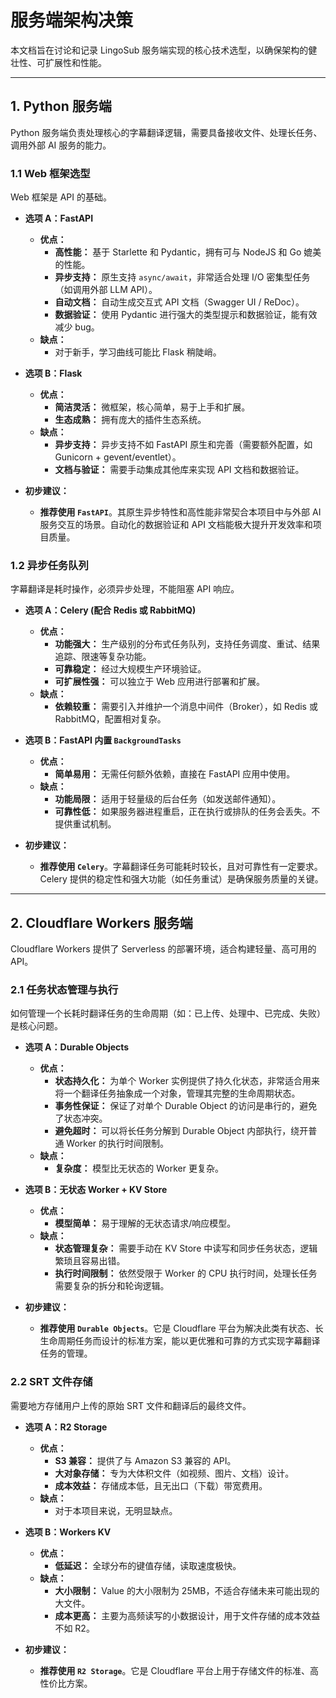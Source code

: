 # 服务端架构决策

本文档旨在讨论和记录 LingoSub 服务端实现的核心技术选型，以确保架构的健壮性、可扩展性和性能。

---

## 1. Python 服务端

Python 服务端负责处理核心的字幕翻译逻辑，需要具备接收文件、处理长任务、调用外部 AI 服务的能力。

### 1.1 Web 框架选型

Web 框架是 API 的基础。

*   **选项 A：FastAPI**
    *   **优点：**
        *   **高性能：** 基于 Starlette 和 Pydantic，拥有可与 NodeJS 和 Go 媲美的性能。
        *   **异步支持：** 原生支持 `async/await`，非常适合处理 I/O 密集型任务（如调用外部 LLM API）。
        *   **自动文档：** 自动生成交互式 API 文档（Swagger UI / ReDoc）。
        *   **数据验证：** 使用 Pydantic 进行强大的类型提示和数据验证，能有效减少 bug。
    *   **缺点：**
        *   对于新手，学习曲线可能比 Flask 稍陡峭。

*   **选项 B：Flask**
    *   **优点：**
        *   **简洁灵活：** 微框架，核心简单，易于上手和扩展。
        *   **生态成熟：** 拥有庞大的插件生态系统。
    *   **缺点：**
        *   **异步支持：** 异步支持不如 FastAPI 原生和完善（需要额外配置，如 Gunicorn + gevent/eventlet）。
        *   **文档与验证：** 需要手动集成其他库来实现 API 文档和数据验证。

*   **初步建议：**
    *   **推荐使用 `FastAPI`**。其原生异步特性和高性能非常契合本项目中与外部 AI 服务交互的场景。自动化的数据验证和 API 文档能极大提升开发效率和项目质量。

### 1.2 异步任务队列

字幕翻译是耗时操作，必须异步处理，不能阻塞 API 响应。

*   **选项 A：Celery (配合 Redis 或 RabbitMQ)**
    *   **优点：**
        *   **功能强大：** 生产级别的分布式任务队列，支持任务调度、重试、结果追踪、限速等复杂功能。
        *   **可靠稳定：** 经过大规模生产环境验证。
        *   **可扩展性强：** 可以独立于 Web 应用进行部署和扩展。
    *   **缺点：**
        *   **依赖较重：** 需要引入并维护一个消息中间件（Broker），如 Redis 或 RabbitMQ，配置相对复杂。

*   **选项 B：FastAPI 内置 `BackgroundTasks`**
    *   **优点：**
        *   **简单易用：** 无需任何额外依赖，直接在 FastAPI 应用中使用。
    *   **缺点：**
        *   **功能局限：** 适用于轻量级的后台任务（如发送邮件通知）。
        *   **可靠性低：** 如果服务器进程重启，正在执行或排队的任务会丢失。不提供重试机制。

*   **初步建议：**
    *   **推荐使用 `Celery`**。字幕翻译任务可能耗时较长，且对可靠性有一定要求。Celery 提供的稳定性和强大功能（如任务重试）是确保服务质量的关键。

---

## 2. Cloudflare Workers 服务端

Cloudflare Workers 提供了 Serverless 的部署环境，适合构建轻量、高可用的 API。

### 2.1 任务状态管理与执行

如何管理一个长耗时翻译任务的生命周期（如：已上传、处理中、已完成、失败）是核心问题。

*   **选项 A：Durable Objects**
    *   **优点：**
        *   **状态持久化：** 为单个 Worker 实例提供了持久化状态，非常适合用来将一个翻译任务抽象成一个对象，管理其完整的生命周期状态。
        *   **事务性保证：** 保证了对单个 Durable Object 的访问是串行的，避免了状态冲突。
        *   **避免超时：** 可以将长任务分解到 Durable Object 内部执行，绕开普通 Worker 的执行时间限制。
    *   **缺点：**
        *   **复杂度：** 模型比无状态的 Worker 更复杂。

*   **选项 B：无状态 Worker + KV Store**
    *   **优点：**
        *   **模型简单：** 易于理解的无状态请求/响应模型。
    *   **缺点：**
        *   **状态管理复杂：** 需要手动在 KV Store 中读写和同步任务状态，逻辑繁琐且容易出错。
        *   **执行时间限制：** 依然受限于 Worker 的 CPU 执行时间，处理长任务需要复杂的拆分和轮询逻辑。

*   **初步建议：**
    *   **推荐使用 `Durable Objects`**。它是 Cloudflare 平台为解决此类有状态、长生命周期任务而设计的标准方案，能以更优雅和可靠的方式实现字幕翻译任务的管理。

### 2.2 SRT 文件存储

需要地方存储用户上传的原始 SRT 文件和翻译后的最终文件。

*   **选项 A：R2 Storage**
    *   **优点：**
        *   **S3 兼容：** 提供了与 Amazon S3 兼容的 API。
        *   **大对象存储：** 专为大体积文件（如视频、图片、文档）设计。
        *   **成本效益：** 存储成本低，且无出口（下载）带宽费用。
    *   **缺点：**
        *   对于本项目来说，无明显缺点。

*   **选项 B：Workers KV**
    *   **优点：**
        *   **低延迟：** 全球分布的键值存储，读取速度极快。
    *   **缺点：**
        *   **大小限制：** Value 的大小限制为 25MB，不适合存储未来可能出现的大文件。
        *   **成本更高：** 主要为高频读写的小数据设计，用于文件存储的成本效益不如 R2。

*   **初步建议：**
    *   **推荐使用 `R2 Storage`**。它是 Cloudflare 平台上用于存储文件的标准、高性价比方案。 